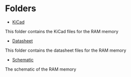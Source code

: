 # Folders

- [KiCad](/KiCad)

This folder contains the KiCad files for the RAM memory

- [Datasheet](/Datasheet)

This folder contains the datasheet files for the RAM memory

- [Schematic](DDR4_4Gb_UDIMM_Schematic.pdf)

The schematic of the RAM memory